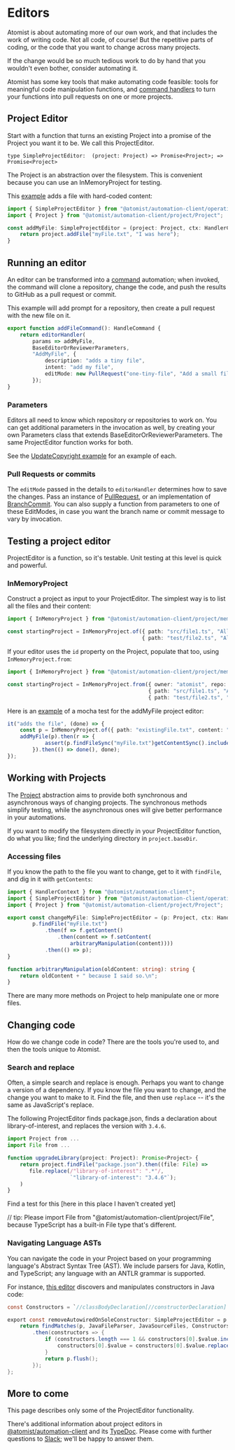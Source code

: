 # Editors

Atomist is about automating more of our own work, and that includes the work of writing code. Not all code, of course! But the repetitive parts of coding, or the code that you want to change across many projects.

If the change would be so much tedious work to do by hand that you wouldn't even bother, consider automating it.

Atomist has some key tools that make automating code feasible: tools for meaningful code manipulation functions, and [command handlers](commands.md) to turn your functions into pull requests on one or more projects.

## Project Editor

Start with a function that turns an existing Project into a promise of the Project you want it to be. We call this ProjectEditor.

`type SimpleProjectEditor:  (project: Project) => Promise<Project>; => Promise<Project>`

The Project is an abstraction over the filesystem. This is convenient because you can use an InMemoryProject for testing. 

This [example](https://github.com/atomist/automation-client-samples-ts/blob/1da17e847b8e4a55ec246dfac351334ca49f3e71/src/commands/editor/addMyFile.ts) adds a file with hard-coded content:

```typescript
import { SimpleProjectEditor } from "@atomist/automation-client/operations/edit/projectEditor";
import { Project } from "@atomist/automation-client/project/Project";

const addMyFile: SimpleProjectEditor = (project: Project, ctx: HandlerContext) => {
    return project.addFile("myFile.txt", "I was here");
}
```

## Running an editor

An editor can be transformed into a [command](commands.md) automation; when invoked, the command will clone a repository, change the code, and push the results to GitHub as a pull request or commit.

This example will add prompt for a repository, then create a pull request with the new file on it.

```typescript
export function addFileCommand(): HandleCommand {
    return editorHandler(
        params => addMyFile,
        BaseEditorOrReviewerParameters,
        "AddMyFile", {
            description: "adds a tiny file",
            intent: "add my file",
            editMode: new PullRequest("one-tiny-file", "Add a small file"),
        });
}
```

### Parameters

Editors all need to know which repository or repositories to work on. You can get additional parameters in the invocation as well, by creating your own Parameters class that extends BaseEditorOrReviewerParameters. The same ProjectEditor function works for both.

See the [UpdateCopyright example](https://github.com/atomist/automation-client-samples-ts/blob/1da17e847b8e4a55ec246dfac351334ca49f3e71/src/commands/editor/addMyFile.ts) for an example of each.

### Pull Requests or commits

The `editMode` passed in the details to `editorHandler` determines how to save the changes. Pass an instance of [PullRequest](https://atomist.github.io/automation-client-ts/classes/_operations_edit_editmodes_.pullrequest.html), or an implementation of [BranchCommit](https://atomist.github.io/automation-client-ts/interfaces/_operations_edit_editmodes_.branchcommit.html). You can also supply a function from parameters to one of these EditModes, in case you want the branch name or commit message to vary by invocation.

## Testing a project editor

ProjectEditor is a function, so it's testable. Unit testing at this level is quick and powerful.

### InMemoryProject

Construct a project as input to your ProjectEditor. The simplest way is to list all the files and their content:

```typescript
import { InMemoryProject } from "@atomist/automation-client/project/mem/InMemoryProject";

const startingProject = InMemoryProject.of({ path: "src/file1.ts", "All the stuff in file1"},
                                           { path: "test/file2.ts", "All the stuff in file2"});
```

If your editor uses the `id` property on the Project, populate that too, using `InMemoryProject.from`:

```typescript
import { InMemoryProject } from "@atomist/automation-client/project/mem/InMemoryProject";

const startingProject = InMemoryProject.from({ owner: "atomist", repo: "end-user-documentation", sha: "my-branch" },
                                             { path: "src/file1.ts", "All the stuff in file1"},
                                             { path: "test/file2.ts", "All the stuff in file2"});
```

Here is an [example](https://github.com/atomist/automation-client-samples-ts/blob/1da17e847b8e4a55ec246dfac351334ca49f3e71/test/commands/editor/addMyFileTest.ts) of a mocha test for the addMyFile project editor:

```typescript
it("adds the file", (done) => {
    const p = InMemoryProject.of({ path: "existingFile.txt", content: "Hi\n" });
    addMyFile(p).then(r => {
            assert(p.findFileSync("myFile.txt")getContentSync().includes("I was here");
        }).then(() => done(), done);
});
```

## Working with Projects

The [Project](https://atomist.github.io/automation-client-ts/interfaces/_project_project_.project.html) abstraction aims to provide both synchronous and asynchronous ways of changing projects. The synchronous methods simplify testing,
while the asynchronous ones will give better performance in your automations.

If you want to modify the filesystem directly in your ProjectEditor function, do what you like; find the underlying directory in `project.baseDir`. 

### Accessing files

If you know the path to the file you want to change, get to it with `findFile`, and dig in it with `getContents`:

```typescript
import { HandlerContext } from "@atomist/automation-client";
import { SimpleProjectEditor } from "@atomist/automation-client/operations/edit/projectEditor";
import { Project } from "@atomist/automation-client/project/Project";

export const changeMyFile: SimpleProjectEditor = (p: Project, ctx: HandlerContext) =>
        p.findFile("myFile.txt")
            .then(f => f.getContent()
                .then(content => f.setContent(
                    arbitraryManipulation(content))))
            .then(() => p);
}

function arbitraryManipulation(oldContent: string): string {
    return oldContent + " because I said so.\n";
}
```

There are many more methods on Project to help manipulate one or more files.

## Changing code

How do we change code in code? There are the tools you're used to, and then the tools unique to Atomist.

### Search and replace

Often, a simple search and replace is enough. Perhaps you want to change a version of a dependency. If you know the file you want to change, and the change you want to make to it. Find the file, and then use `replace` -- it's the same as JavaScript's replace.

The following ProjectEditor finds package.json, finds a declaration about library-of-interest, and replaces the version with `3.4.6`.

```typescript
import Project from ...
import File from ...

function upgradeLibrary(project: Project): Promise<Project> {
    return project.findFile("package.json").then((file: File) => 
       file.replace(/"library-of-interest": ".*"/, 
                    `"library-of-interest": "3.4.6"`);
    )
}
```

Find a test for this [here in this place I haven't created yet]

// tip: Please import File from "@atomist/automation-client/project/File", because TypeScript has a built-in File type that's different.

### Navigating Language ASTs

You can navigate the code in your Project based on your programming language's Abstract Syntax Tree (AST). We include parsers for Java, Kotlin, and TypeScript; any language with an ANTLR grammar is supported.

For instance, [this editor](https://github.com/atomist/spring-automation/blob/8894dcb49bb1ed180beb98a57be5bf4aab908d4c/src/commands/editor/spring/removeUnnecessaryAutowiredAnnotations.ts#L20) discovers and manipulates constructors in Java code:

```java
const Constructors = `//classBodyDeclaration[//constructorDeclaration]`;

export const removeAutowiredOnSoleConstructor: SimpleProjectEditor = p => {
    return findMatches(p, JavaFileParser, JavaSourceFiles, Constructors)
        .then(constructors => {
            if (constructors.length === 1 && constructors[0].$value.includes("@Autowired")) {
                constructors[0].$value = constructors[0].$value.replace(/@Autowired[\s]+/, "");
            }
            return p.flush();
        });
};
```

## More to come

This page describes only some of the ProjectEditor functionality.

There's additional information about project editors in [@atomist/automation-client](https://github.com/atomist/automation-client-ts/blob/master/docs/ProjectEditors.md) and its [TypeDoc](https://atomist.github.io/automation-client-ts/index.html). Please come with further questions to [Slack](https://join.atomist.com); we'll be happy to answer them.

